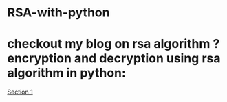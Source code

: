# RSA-with-python
# checkout my blog on rsa algorithm ? encryption and decryption using rsa algorithm in python:
<a name="section-1"></a> 
[Section 1](#section-1)
